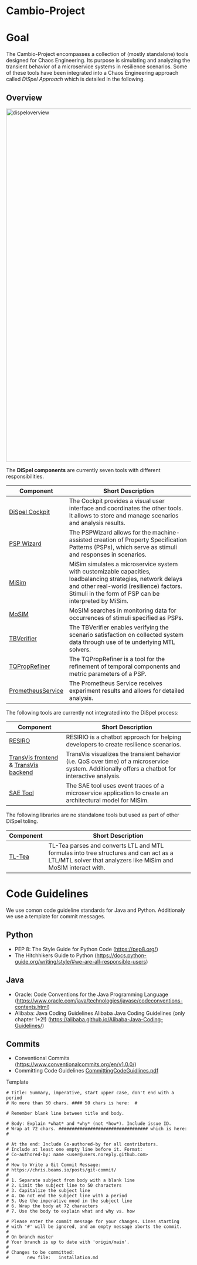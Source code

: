 # Cambio-Project

# Goal
The Cambio-Project encompasses a collection of (mostly standalone) tools designed for Chaos Engineering. Its purpose is simulating and analyzing the transient behavior of a microservice systems in resilience scenarios. Some of these tools have been integrated into a Chaos Engineering approach called *DiSpel Approach* which is detailed in the following.

## Overview

<img width="960" alt="dispeloverview" src="https://github.com/Cambio-Project/.github/assets/18191871/1131d3b4-c1f5-4185-b2bc-33d8225c5f30">

The **DiSpel components** are currently seven tools with different responsibilities.

| **Component** | **Short Description** |
|---------------|-----------------------|
| [DiSpel Cockpit](https://github.com/Cambio-Project/dispel-cockpit)   | The Cockpit provides a visual user interface and coordinates the other tools. It allows to store and manage scenarios and analysis results. |
| [PSP Wizard](https://github.com/Cambio-Project/PSPWizardExtended)   | The PSPWizard allows for the machine-assisted creation of Property Specification Patterns (PSPs), which serve as stimuli and responses in scenarios. |
| [MiSim](https://github.com/Cambio-Project/MiSim)   | MiSim simulates a microservice system with customizable capacities, loadbalancing strategies, network delays and other real-world (resilience) factors. Stimuli in the form of PSP can be interpreted by MiSim. |
| [MoSIM](https://github.com/Cambio-Project/MoSIM)   | MoSIM searches in monitoring data for occurrences of stimuli specified as PSPs. |
| [TBVerifier](https://github.com/Cambio-Project/transient-behavior-verifier)    | The TBVerifier enables verifying the scenario satisfaction on collected system data through use of te underlying MTL solvers. |
| [TQPropRefiner](https://github.com/Cambio-Project/transient-behavior-requirement-refiner)   | The TQPropRefiner is a tool for the refinement of temporal components and metric parameters of a PSP. |
| [PrometheusService](https://github.com/Cambio-Project/Prometheus-Service)   | The Prometheus Service receives experiment results and allows for detailed analysis. |

The following tools are currently not integrated into the DiSpel process:

| **Component** | **Short Description** |
|---------------|-----------------------|
| [RESIRO](https://github.com/Cambio-Project/hazard-elicitation)   |  RESIRIO is a chatbot approach for helping developers to create resilience scenarios. |
| [TransVis frontend](https://github.com/Cambio-Project/conversational-transient-behavior-visualization-backend/tree/master) & [TransVis backend](https://github.com/Cambio-Project/conversational-transient-behavior-visualization-frontend/tree/master)  | TransVis visualizes the transient behavior (i.e. QoS over time) of a microservice system. Additionally offers a chatbot for interactive analysis. |
| [SAE Tool](https://github.com/Cambio-Project/software-architecture-extraction)   |  The SAE tool uses event traces of a microservice application to create an architectural model for MiSim. |

The following libraries are no standalone tools but used as part of other DiSpel toling.

| **Component** | **Short Description** |
|---------------|-----------------------|
| [TL-Tea](https://github.com/Cambio-Project/TL-Tea)   | TL-Tea parses and converts LTL and MTL formulas into tree structures and can act as a LTL/MTL solver that analyzers like MiSim and MoSIM interact with. |


# Code Guidelines
We use comon code guideline standards for Java and Python. Additionaly we use a template for commit messages.

## Python
- PEP 8: The Style Guide for Python Code (https://pep8.org/)
- The Hitchhikers Guide to Python (https://docs.python-guide.org/writing/style/#we-are-all-responsible-users)

## Java
- Oracle: Code Conventions for the Java Programming Language (https://www.oracle.com/java/technologies/javase/codeconventions-contents.html)
- Alibaba: Java  Coding Guidelines Alibaba Java Coding Guidelines (only chapter 1+2!) (https://alibaba.github.io/Alibaba-Java-Coding-Guidelines/)

## Commits
- Conventional Commits (https://www.conventionalcommits.org/en/v1.0.0/)
- Committing Code Guidelines [CommittingCodeGuidlines.pdf](https://github.com/Cambio-Project/.github/files/13424983/CommittingCodeGuidlines.pdf)

Template
```
# Title: Summary, imperative, start upper case, don't end with a period
# No more than 50 chars. #### 50 chars is here:  #

# Remember blank line between title and body.

# Body: Explain *what* and *why* (not *how*). Include issue ID.
# Wrap at 72 chars. ################################## which is here:  #

# At the end: Include Co-authored-by for all contributors. 
# Include at least one empty line before it. Format: 
# Co-authored-by: name <user@users.noreply.github.com>
#
# How to Write a Git Commit Message:
# https://chris.beams.io/posts/git-commit/
#
# 1. Separate subject from body with a blank line
# 2. Limit the subject line to 50 characters
# 3. Capitalize the subject line
# 4. Do not end the subject line with a period
# 5. Use the imperative mood in the subject line
# 6. Wrap the body at 72 characters
# 7. Use the body to explain what and why vs. how

# Please enter the commit message for your changes. Lines starting
# with '#' will be ignored, and an empty message aborts the commit.
#
# On branch master
# Your branch is up to date with 'origin/main'.
#
# Changes to be committed:
#       new file:   installation.md
```

